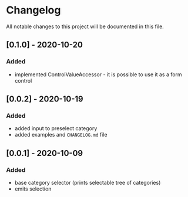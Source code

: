 # Changelog
All notable changes to this project will be documented in this file.

## [0.1.0] - 2020-10-20
### Added
- implemented ControlValueAccessor - it is possible to use it as a form control

## [0.0.2] - 2020-10-19
### Added
- added input to preselect category
- added examples and `CHANGELOG.md` file

## [0.0.1] - 2020-10-09
### Added
- base category selector (prints selectable tree of categories)
- emits selection





